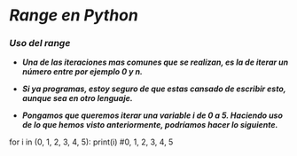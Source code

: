 # **_Range en Python_**

### **_Uso del range_**

- **_Una de las iteraciones mas comunes que se realizan, es la de iterar un número entre por ejemplo 0 y n._**
  
- **_Si ya programas, estoy seguro de que estas cansado de escribir esto, aunque sea en otro lenguaje._**
  
- **_Pongamos que queremos iterar una variable i de 0 a 5. Haciendo uso de lo que hemos visto anteriormente, podríamos hacer lo siguiente._**
  
for i in (0, 1, 2, 3, 4, 5):
    print(i) #0, 1, 2, 3, 4, 5
